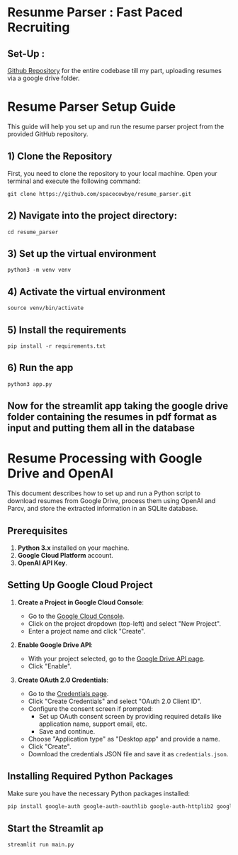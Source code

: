 # Resunme Parser : Fast Paced Recruiting

## Set-Up :
[Github Repository](https://github.com/spacecowbye/resume_parser) for the entire codebase till my part, uploading resumes via a google drive folder.


# Resume Parser Setup Guide

This guide will help you set up and run the resume parser project from the provided GitHub repository.

## 1)  Clone the Repository

First, you need to clone the repository to your local machine. Open your terminal and execute the following command:

```
git clone https://github.com/spacecowbye/resume_parser.git
```

## 2) Navigate into the project directory:

```
cd resume_parser
```

## 3) Set up the virtual environment

```
python3 -m venv venv
```
## 4) Activate the virtual environment

```
source venv/bin/activate
```

## 5) Install the requirements

```
pip install -r requirements.txt
```

## 6) Run the app 

```
python3 app.py
```

## Now for the streamlit app taking the google drive folder containing the resumes in pdf format as input and putting them all in the database


# Resume Processing with Google Drive and OpenAI

This document describes how to set up and run a Python script to download resumes from Google Drive, process them using OpenAI and Parcv, and store the extracted information in an SQLite database.

## Prerequisites

1. **Python 3.x** installed on your machine.
2. **Google Cloud Platform** account.
3. **OpenAI API Key**.

## Setting Up Google Cloud Project

1. **Create a Project in Google Cloud Console**:
   - Go to the [Google Cloud Console](https://console.cloud.google.com/).
   - Click on the project dropdown (top-left) and select "New Project".
   - Enter a project name and click "Create".

2. **Enable Google Drive API**:
   - With your project selected, go to the [Google Drive API page](https://console.cloud.google.com/apis/library/drive.googleapis.com).
   - Click "Enable".

3. **Create OAuth 2.0 Credentials**:
   - Go to the [Credentials page](https://console.cloud.google.com/apis/credentials).
   - Click "Create Credentials" and select "OAuth 2.0 Client ID".
   - Configure the consent screen if prompted:
     - Set up OAuth consent screen by providing required details like application name, support email, etc.
     - Save and continue.
   - Choose "Application type" as "Desktop app" and provide a name.
   - Click "Create".
   - Download the credentials JSON file and save it as `credentials.json`.

## Installing Required Python Packages

Make sure you have the necessary Python packages installed:

```sh
pip install google-auth google-auth-oauthlib google-auth-httplib2 google-api-python-client parcv openai

```
## Start the Streamlit ap
```
streamlit run main.py
```





